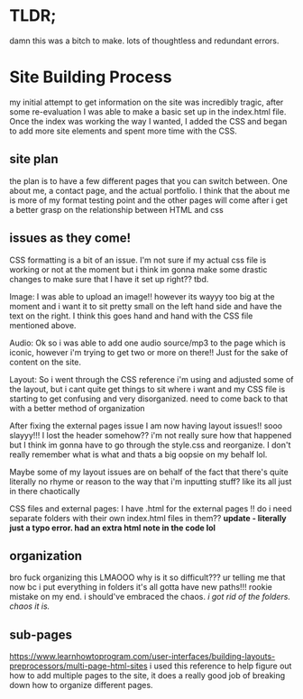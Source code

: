 # TLDR;
damn this was a bitch to make. lots of thoughtless and redundant errors.

# Site Building Process
my initial attempt to get information on the site was incredibly tragic,
after some re-evaluation I was able to make a basic set up in the index.html file.
Once the index was working the way I wanted, I added the CSS and began to add more site elements
and spent more time with the CSS.

## site plan
the plan is to have a few different pages that you can switch between. One about me, a contact page, and the actual portfolio. I think that the about me is more of my format testing point and the other pages will come after i get a better grasp on the relationship between HTML and css

## issues as they come!
CSS formatting is a bit of an issue. I'm not sure if my actual css file is working or not at the moment but i think im gonna make some drastic changes to make sure that I have it set up right?? tbd.

Image:
I was able to upload an image!! however its wayyy too big at the moment and i want it to sit pretty small on the left hand side and have the text on the right. I think this goes hand and hand with the CSS file mentioned above.

Audio:
Ok so i was able to add one audio source/mp3 to the page which is iconic, however i'm trying to get two or more on
there!! Just for the sake of content on the site.

Layout:
So i went through the CSS reference i'm using and adjusted some of the layout, but i cant quite get things to sit where i want and my CSS file is starting to get confusing and very disorganized. need to come back to that with a better method of organization

After fixing the external pages issue I am now having layout issues!! sooo slayyy!!! I lost the header somehow??
i'm not really sure how that happened but I think im gonna have to go through the style.css and reorganize. I
don't really remember what is what and thats a big oopsie on my behalf lol.

Maybe some of my layout issues are on behalf of the fact that there's quite literally no rhyme or reason to the way that i'm inputting stuff? like its all just in there chaotically

CSS files and external pages:
I have .html for the external pages !! do i need separate folders with their own index.html files in them??
**update - literally just a typo error. had an extra html note in the code lol**

## organization
bro fuck organizing this LMAOOO why is it so difficult??? ur telling me that now bc i put everything in folders it's all gotta have new paths!!! rookie mistake on my end. i should've embraced the chaos.
*i got rid of the folders. chaos it is.*


## sub-pages
https://www.learnhowtoprogram.com/user-interfaces/building-layouts-preprocessors/multi-page-html-sites
i used this reference to help figure out how to add multiple pages to the site, it does a really good job of breaking down how to organize different pages.
